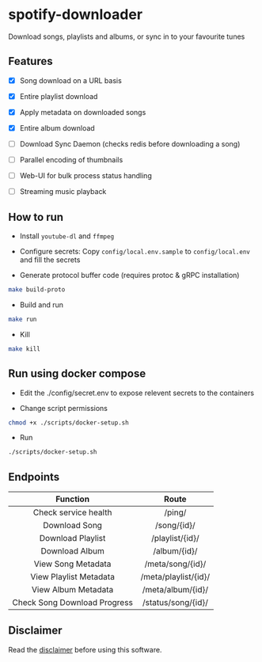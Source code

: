# spotify-downloader
Download songs, playlists and albums, or sync in to your favourite tunes

## Features

- [X] Song download on a URL basis
- [X] Entire playlist download
- [X] Apply metadata on downloaded songs
- [X] Entire album download
- [ ] Download Sync Daemon (checks redis before downloading a song)
- [ ] Parallel encoding of thumbnails

- [ ] Web-UI for bulk process status handling
- [ ] Streaming music playback

## How to run

* Install `youtube-dl` and `ffmpeg`

* Configure secrets: Copy `config/local.env.sample` to `config/local.env` and fill the secrets

* Generate protocol buffer code (requires protoc & gRPC installation)

```sh
make build-proto
```

* Build and run
```sh
make run
```

* Kill

```sh
make kill
```

## Run using docker compose

* Edit the ./config/secret.env to expose relevent secrets to the containers

* Change script permissions

```sh
chmod +x ./scripts/docker-setup.sh
```

* Run

```sh
./scripts/docker-setup.sh
```

## Endpoints

| Function | Route |
|:--------:|:-----:|
| Check service health | /ping/ |
| Download Song | /song/{id}/ |
| Download Playlist | /playlist/{id}/ |
| Download Album | /album/{id}/ |
| View Song Metadata | /meta/song/{id}/ |
| View Playlist Metadata | /meta/playlist/{id}/ |
| View Album Metadata | /meta/album/{id}/ |
| Check Song Download Progress | /status/song/{id}/ |

## Disclaimer
Read the [disclaimer](disclaimer.md) before using this software.
